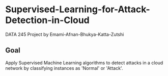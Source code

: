 # Supervised-Learning-for-Attack-Detection-in-Cloud
DATA 245 Project by Emami-Afnan-Bhukya-Katta-Zutshi
## Goal
Apply Supervised Machine Learning algorithms to detect attacks in a cloud network by classifying  instances as 'Normal' or 'Attack'. 
